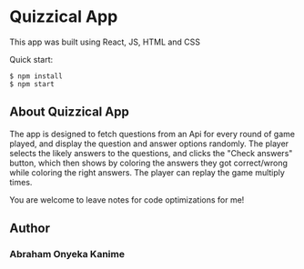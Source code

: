 # Quizzical App

This app was built using React, JS, HTML and CSS

Quick start:

```
$ npm install
$ npm start
````

## About Quizzical App

The app is designed to fetch questions from an Api for every round of game played, and display the question and answer options randomly. The player selects the likely answers to the questions, and clicks the "Check answers" button, which then shows by coloring the answers they got correct/wrong while coloring the right answers.
The player can replay the game multiply times.

You are welcome to leave notes for code optimizations for me!

## Author
### Abraham Onyeka Kanime
